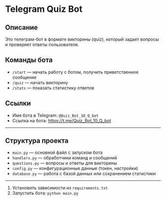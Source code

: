 # Telegram Quiz Bot

## Описание

Это телеграм-бот в формате викторины (quiz), который задает вопросы и проверяет ответы пользователя.

## Команды бота

- `/start` — начать работу с ботом, получить приветственное сообщение  
- `/quiz` — начать викторину  
- `/stats` — показать статистику ответов  

## Ссылки

- Имя бота в Telegram: `@Quiz_Bot_10_Q_bot`  
- Ссылка на бота: https://t.me/Quiz_Bot_10_Q_bot 

---

## Структура проекта

- `main.py` — основной файл с запуском бота  
- `handlers.py` — обработчики команд и сообщений  
- `questions.py` — вопросы и ответы для викторины  
- `config.py` — конфигурационные данные (токен, настройки)  
- `database.py` — работа с базой данных или сохранением статистики  

---

1. Установить зависимости из `requirements.txt`
2. Запустить бота: `python main.py`


